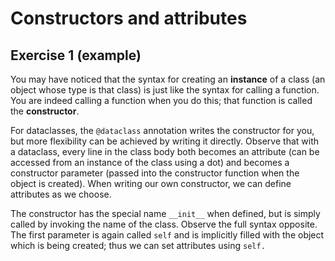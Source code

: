 # Constructors and attributes

## Exercise 1 (example)

You may have noticed that the syntax for creating an **instance** of a class (an object whose type is that class) is
just like the syntax for calling a function. You are indeed calling a function when you do this; that function is
called the **constructor**.

For dataclasses, the `@dataclass` annotation writes the constructor for you, but more flexibility can be achieved by
writing it directly. Observe that with a dataclass, every line in the class body both becomes an attribute (can be
accessed from an instance of the class using a dot) and becomes a constructor parameter (passed into the constructor
function when the object is created). When writing our own constructor, we can define attributes as we choose.

The constructor has the special name `__init__` when defined, but is simply called by invoking the name of the class.
Observe the full syntax opposite. The first parameter is again called `self` and is implicitly filled with the object
which is being created; thus we can set attributes using `self.`
